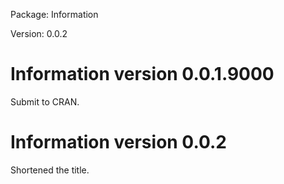 <!-- README.md is generated from NEWS.Rmd. Please edit that file -->
Package: Information

Version: 0.0.2

Information version 0.0.1.9000
==============================

Submit to CRAN.

Information version 0.0.2
=========================

Shortened the title.
